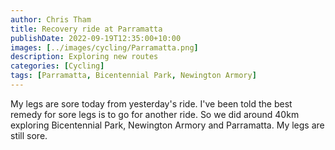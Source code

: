```yaml
---
author: Chris Tham
title: Recovery ride at Parramatta
publishDate: 2022-09-19T12:35:00+10:00
images: [../images/cycling/Parramatta.png]
description: Exploring new routes
categories: [Cycling]
tags: [Parramatta, Bicentennial Park, Newington Armory]
---
```


My legs are sore today from yesterday's ride. I've been told the best remedy for sore legs is to go for another ride. So we did around 40km exploring Bicentennial Park, Newington Armory and Parramatta. My legs are still sore.
